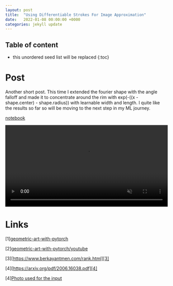 ```yaml
---
layout: post
title:  "Using Differentiable Strokes For Image Approximation"
date:   2022-01-08 00:00:00 +0000
categories: jekyll update
---
```


<script type="text/x-mathjax-config">
  MathJax.Hub.Config({
    tex2jax: {
      skipTags: ['script', 'noscript', 'style', 'textarea', 'pre'],
      inlineMath: [['$$','$$']]
    }
  });
</script>
<script src="https://cdn.mathjax.org/mathjax/latest/MathJax.js?config=TeX-AMS-MML_HTMLorMML" type="text/javascript"></script>

## Table of content
* this unordered seed list will be replaced
{:toc}

# Post

Another short post. This time I extended the fourier shape with the angle falloff and made it to concentrate around the rim with exp(-((x - shape.center) - shape.radius)) with learnable width and length. I quite like the results so far so will be moving to the next step in my ML journey.

[notebook](/assets/ml_image_lines/experiment.html)

<video height="256" autoplay loop muted>
<source src="/assets/ml_image_lines/experiment_video_7.mp4" type="video/mp4">
</video>

# Links

[1][geometric-art-with-pytorch][1]

[1]: https://towardsdatascience.com/geometric-art-with-pytorch-c6d92bf3e320/

[2][geometric-art-with-pytorch/youtube][2]

[2]: https://www.youtube.com/watch?v=OSA5fZZwEW4/

[3][https://www.berkayantmen.com/rank.html][3]

[3]: https://www.berkayantmen.com/rank.html/

[4][https://arxiv.org/pdf/2006.16038.pdf][4]

[4]: https://arxiv.org/pdf/2006.16038.pdf/

[4][Photo used for the input][4]

[4]: https://www.pexels.com/photo/curly-hair-woman-wearing-headscarf-14296202/



<script src="https://utteranc.es/client.js"
        repo="aschrein/aschrein.github.io"
        issue-term="pathname"
        theme="github-dark"
        crossorigin="anonymous"
        async>
</script>